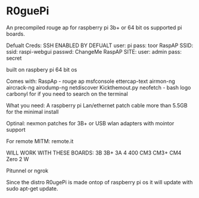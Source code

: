 # R0guePi
An precompiled rouge ap for raspberry pi 3b+ or 64 bit os supported pi boards.


Defualt Creds:
SSH ENABLED BY DEFUALT
user: pi
pass: toor
RaspAP SSID:
ssid:
raspi-webgui
passwd:
ChangeMe
RaspAP SITE:
user: admin
pass: secret

built on raspbery pi 64 bit os

Comes with:
RaspAp - rouge ap
msfconsole
ettercap-text
airmon-ng
aircrack-ng
airodump-ng
netdiscover
Kickthemout.py
neofetch - bash logo
carbonyl for if you need to search on the terminal

What you need:
A raspberry pi 
Lan/ethernet patch cable 
more than 5.5GB for the minimal install

Optinal:
nexmon patches for 3B+ 
or 
USB wlan adapters with mointor support

For remote MITM: 
remote.it

WILL WORK WITH THESE BOARDS:
3B
3B+
3A
4
400
CM3
CM3+
CM4
Zero 2 W


Pitunnel
or
ngrok

Since the distro R0ugePi is made ontop of raspberry pi os it will update with sudo apt-get update.


